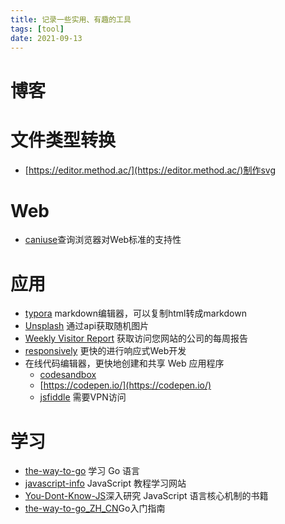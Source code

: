 ```yaml
---
title: 记录一些实用、有趣的工具
tags: [tool]
date: 2021-09-13
---
```


# 博客


# 文件类型转换

+ [https://editor.method.ac/](https://editor.method.ac/)制作svg  

# Web

+ [caniuse](https://caniuse.com/)查询浏览器对Web标准的支持性  


# 应用

+ [typora](https://www.typora.io/) markdown编辑器，可以复制html转成markdown  
+ [Unsplash](https://source.unsplash.com/) 通过api获取随机图片
+ [Weekly Visitor Report](https://clearbit.com/resources/tools/visitor-report) 获取访问您网站的公司的每周报告
+ [responsively](https://responsively.app/) 更快的进行响应式Web开发
+ 在线代码编辑器，更快地创建和共享 Web 应用程序
  - [codesandbox](https://codesandbox.io/)
  - [https://codepen.io/](https://codepen.io/)
  - [jsfiddle](https://jsfiddle.net/) 需要VPN访问

# 学习

+ [the-way-to-go](https://github.com/ckvv/the-way-to-go_ZH_CN/blob/master/eBook/directory.md) 学习 Go 语言
+ [javascript-info](https://javascript.info/) JavaScript 教程学习网站
+ [You-Dont-Know-JS](https://github.com/getify/You-Dont-Know-JS)深入研究 JavaScript 语言核心机制的书籍
+ [the-way-to-go_ZH_CN](https://github.com/unknwon/the-way-to-go_ZH_CN)Go入门指南
